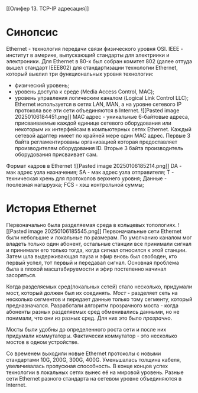 [[Олифер 13. TCP-IP адресация]]
# Синопсис
Ethernet -  технология передачи связи физического уровня OSI.
IEEE -  институт в америке, выпускающий стандарты для электриики и электроники.
Для Ethernet в 80-х был собран комитет 802 (далее оттуда вышел стандарт IEEE802) для стандартизации технологии Ethernet, который выелил три функциональных уровня технологии:
- физический уровень;
- уровень доступа к среде (Media Access Control, MAC);
- уровень управления логическим каналом (Logical Link Control LLC);
Ethernet используется в сетях LAN, MAN, а на уровне сетевого IP протокола все эти сети объединяются в Internet.
![[Pasted image 20250106184451.png]]
MAC адрес - уникальные 6-байтовые адреса, присваиваемые каждой единице сетевого оборудования или некоторым их интерфейсам в компьютерных сетях Ethernet. Каждый сетевой адаптер имеет по крайней мере один MAC адрес.
Первые 3 байта регламентированы организацией которая предоставляет производителям оборудования ID. Вторые 3 байта производитель оборудования присваивает сам.

Формат кадров в Ethernet
![[Pasted image 20250106185214.png]]
DA - мак адрес узла назначения;
SA - мак адрес узла отправителя;
Т - техническая хрень для протоколов верхнего уровня;
Данные - поолезная нагшрузка;
FCS - хэш контрольной суммы;

# История Ethernet
Первоначально была разделяемая среда в кольцевых топологиях.
![[Pasted image 20250106185545.png]]
Первоначальные сети Ethernet были небольшие и локальные по размерам. По умолчанию каналом мог владеть только один абонент, остальные станции все принимали сигнал и принимали его только тогда, когда сигнал относился к этой станции. Затем шла выдерживающая пауза и эфир вновь был свободен, кто первый успел, тот первый и передавал сигнал.
Основная проблема была в плохой масштабируемости и эфир постепенно начинал засоряться.

Когда разделяемых сред(локальных сетей) стало несколько, придумали мост, который должен был их соединять.
*Мост* - разделяет сеть на несколько сегментов и передает данные только тому сегменту, который предназначался.
Разработали алгоритм прозрачного моста - когда абоненты разных разделяемых сред обменивались данными, но не понимали, что они из разных сред. Для них это было *прозрачно*.

Мосты были удобны до определенного роста сети и после них придумали коммутаторы. Фактически коммутатор - это несколько мостов в одном устройстве.

Со временем выходили новые Ethernet протоколы с новыми стандартами 10G, 200G, 300G, 400G. Уменьшалась толщина кабеля, увеличивалась пропускная способность. В конце концов успех технологии в локальных сетях вынес её на мировой уровень. Разные сети Ethernet разного стандарта на сетевом уровне объединяются в Internet.